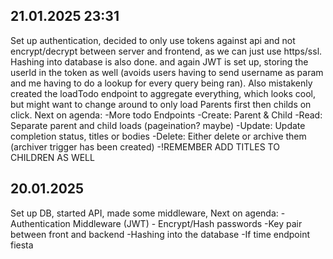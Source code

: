 ## 21.01.2025 23:31
Set up authentication, decided to only use tokens against api and not encrypt/decrypt between server and frontend,
as we can just use https/ssl. Hashing into database is also done. and again JWT is set up, storing the userId in the token as well (avoids users having to send username as param and me having to do a lookup for every query being ran).
Also mistakenly created the loadTodo endpoint to aggregate everything, which looks cool, but might want to change around to only load Parents first then childs on click.
Next on agenda:
    -More todo Endpoints
        -Create: Parent & Child
        -Read: Separate parent and child loads (pageination? maybe)
        -Update: Update completion status, titles or bodies
        -Delete: Either delete or archive them (archiver trigger has been created)
    -!REMEMBER ADD TITLES TO CHILDREN AS WELL
        

## 20.01.2025
Set up DB, started API, made some middleware,
Next on agenda:
    - Authentication Middleware (JWT)
    - Encrypt/Hash passwords
        -Key pair between front and backend
        -Hashing into the database
    -If time endpoint fiesta